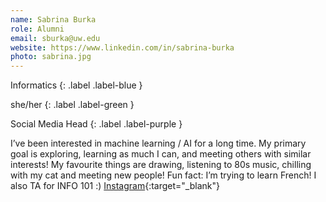```yaml
---
name: Sabrina Burka 
role: Alumni
email: sburka@uw.edu
website: https://www.linkedin.com/in/sabrina-burka
photo: sabrina.jpg
---
```


Informatics
{: .label .label-blue }

she/her
{: .label .label-green }

Social Media Head
{: .label .label-purple }

I’ve been interested in machine learning / AI for a long time. My primary goal is exploring, learning as much I can, and meeting others with similar interests! My favourite things are drawing, listening to 80s music, chilling with my cat and meeting new people! Fun fact: I’m trying to learn French! I also TA for INFO 101 :) [Instagram](https://instagram.com/sabrina.burka){:target="_blank"}
